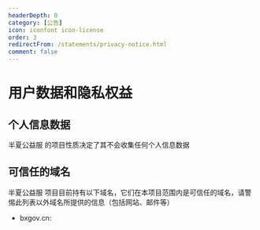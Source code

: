 ```yaml
---
headerDepth: 0
category: [公告]
icon: iconfont icon-license
order: 3
redirectFrom: /statements/privacy-notice.html
comment: false
---
```


# 用户数据和隐私权益

## 个人信息数据

半夏公益服 的项目性质决定了其不会收集任何个人信息数据


## 可信任的域名

半夏公益服 项目目前持有以下域名，它们在本项目范围内是可信任的域名，请警惕此列表以外域名所提供的信息（包括网站、邮件等）

- bxgov.cn: